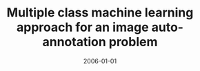 ---
# Documentation: https://wowchemy.com/docs/managing-content/

title: Multiple class machine learning approach for an image auto-annotation problem
subtitle: ''
summary: ''
authors:
- kwasnicka
- Mariusz T. Paradowski
tags: []
categories: []
date: '2006-01-01'
lastmod: 2022-10-07T05:00:30Z
featured: false
draft: false

# Featured image
# To use, add an image named `featured.jpg/png` to your page's folder.
# Focal points: Smart, Center, TopLeft, Top, TopRight, Left, Right, BottomLeft, Bottom, BottomRight.
image:
  caption: ''
  focal_point: ''
  preview_only: false

# Projects (optional).
#   Associate this post with one or more of your projects.
#   Simply enter your project's folder or file name without extension.
#   E.g. `projects = ["internal-project"]` references `content/project/deep-learning/index.md`.
#   Otherwise, set `projects = []`.
projects: []
publishDate: '2022-10-07T05:00:29.794919Z'
publication_types:
- '1'
abstract: ''
publication: '*Sixth International Conference on Intelligent Systems Design and Applications.
  ISDA 2006, Jinan, China, 16-18 October 2006. Vol. 2*'
doi: 10.1109/ISDA.2006.253860
---